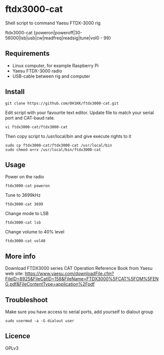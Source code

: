 # ftdx3000-cat
Shell script to command Yaesu FTDX-3000 rig

ftdx3000-cat  {poweron|poweroff|30-56000|lsb|usb|cw|readfreq|readsig|tune|vol0 - 99}

## Requirements

* Linux computer, for example Raspberry Pi
* Yaesu FTDX-3000 radio
* USB-cable between rig and computer

## Install

    git clone https://github.com/OH1KK/ftdx3000-cat.git

Edit script with your favourite text editor. Update file to match your serial port and CAT-baud rate.

    vi ftdx3000-cat/ftdx3000-cat 
    
Then copy script to /usr/local/bin and give execute rights to it

    sudo cp ftdx3000-cat/ftdx3000-cat /usr/local/bin
    sudo chmod a+rx /usr/local/bin/ftdx3000-cat

## Usage

Power on the radio

    ftdx3000-cat poweron

Tune to 3699kHz

    ftdx3000-cat 3699

Change mode to LSB

    ftdx3000-cat lsb
   
Change volume to 40% level

    ftdx3000-cat vol40

## More info

Download FTDX3000 series CAT Operation Reference Book from Yaesu web site: https://www.yaesu.com/downloadFile.cfm?FileID=8925&FileCatID=158&FileName=FTDX3000%5FCAT%5FOM%5FENG.pdf&FileContentType=application%2Fpdf

## Troubleshoot

Make sure you have access to serial ports, add yourself to dialout group

    sudo usermod -a -G dialout user

## Licence

GPLv3
